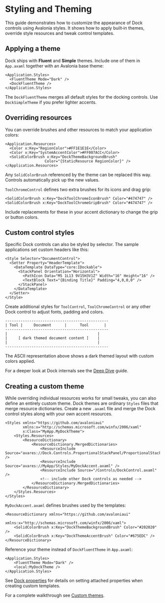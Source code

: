 # Styling and Theming

This guide demonstrates how to customize the appearance of Dock controls using Avalonia styles. It shows how to apply built‑in themes, override style resources and tweak control templates.

## Applying a theme

Dock ships with **Fluent** and **Simple** themes. Include one of them in `App.axaml` together with an Avalonia base theme:

```xaml
<Application.Styles>
  <FluentTheme Mode="Dark" />
  <DockFluentTheme />
</Application.Styles>
```

The `DockFluentTheme` merges all default styles for the docking controls. Use `DockSimpleTheme` if you prefer lighter accents.

## Overriding resources

You can override brushes and other resources to match your application colors:

```xaml
<Application.Resources>
  <Color x:Key="RegionColor">#FF1E1E1E</Color>
  <Color x:Key="SystemAccentColor">#FF007ACC</Color>
  <SolidColorBrush x:Key="DockThemeBackgroundBrush"
                  Color="{StaticResource RegionColor}" />
</Application.Resources>
```

Any `SolidColorBrush` referenced by the theme can be replaced this way. Controls automatically pick up the new values.

`ToolChromeControl` defines two extra brushes for its icons and drag grip:

```xaml
<SolidColorBrush x:Key="DockToolChromeIconBrush" Color="#474747" />
<SolidColorBrush x:Key="DockToolChromeGripBrush" Color="#474747" />
```

Include replacements for these in your accent dictionary to change the grip or button colors.

## Custom control styles

Specific Dock controls can also be styled by selector. The sample applications set custom headers like this:

```xaml
<Style Selector="DocumentControl">
  <Setter Property="HeaderTemplate">
    <DataTemplate DataType="core:IDockable">
      <StackPanel Orientation="Horizontal">
        <PathIcon Data="M5 1L13 9V15H3V1Z" Width="16" Height="16" />
        <TextBlock Text="{Binding Title}" Padding="4,0,0,0" />
      </StackPanel>
    </DataTemplate>
  </Setter>
</Style>
```

Create additional styles for `ToolControl`, `ToolChromeControl` or any other Dock control to adjust fonts, padding and colors.

```
-----------------------------------------------
| Tool |     Document      |      Tool       |
-----------------------------------------------
|                                         |
|     [ dark themed document content ]    |
|                                         |
-----------------------------------------------
```

The ASCII representation above shows a dark themed layout with custom colors applied.

For a deeper look at Dock internals see the [Deep Dive](dock-deep-dive.md) guide.

## Creating a custom theme

While overriding individual resources works for small tweaks, you can also define an entirely custom theme. Dock themes are ordinary `Styles` files that merge resource dictionaries. Create a new `.axaml` file and merge the Dock control styles along with your own accent resources.

```xaml
<Styles xmlns="https://github.com/avaloniaui"
        xmlns:x="http://schemas.microsoft.com/winfx/2006/xaml"
        x:Class="MyApp.MyDockTheme">
    <Styles.Resources>
        <ResourceDictionary>
            <ResourceDictionary.MergedDictionaries>
                <ResourceInclude Source="avares://Dock.Controls.ProportionalStackPanel/ProportionalStackPanelSplitter.axaml" />
                <ResourceInclude Source="avares://MyApp/Styles/MyDockAccent.axaml" />
                <ResourceInclude Source="/Controls/DockControl.axaml" />
                <!-- include other Dock controls as needed -->
            </ResourceDictionary.MergedDictionaries>
        </ResourceDictionary>
    </Styles.Resources>
</Styles>
```

`MyDockAccent.axaml` defines brushes used by the templates:

```xaml
<ResourceDictionary xmlns="https://github.com/avaloniaui"
                    xmlns:x="http://schemas.microsoft.com/winfx/2006/xaml">
    <SolidColorBrush x:Key="DockThemeBackgroundBrush" Color="#202020" />
    <SolidColorBrush x:Key="DockThemeAccentBrush" Color="#675EDC" />
</ResourceDictionary>
```

Reference your theme instead of `DockFluentTheme` in `App.axaml`:

```xaml
<Application.Styles>
    <FluentTheme Mode="Dark" />
    <local:MyDockTheme />
</Application.Styles>
```

See [Dock properties](dock-properties.md) for details on setting attached properties when creating custom templates.

For a complete walkthrough see [Custom themes](dock-custom-theme.md).
